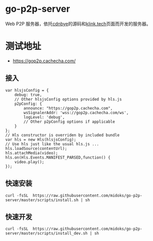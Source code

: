 # go-p2p-server
Web P2P 服务器，依托[cdnbye](httsp://www.cdnbye.com)的源码和[klink.tech](https://klink.tech)页面而开发的服务器。

# 测试地址
- https://gop2p.cachecha.com/

## 接入
```
var hlsjsConfig = {
    debug: true,
    // Other hlsjsConfig options provided by hls.js
    p2pConfig: {
    	announce: "https://gop2p.cachecha.com",
        wsSignalerAddr: 'wss://gop2p.cachecha.com/ws',
        logLevel: 'debug',
        // Other p2pConfig options if applicable
    }
};
// Hls constructor is overriden by included bundle
var hls = new Hls(hlsjsConfig);
// Use hls just like the usual hls.js ...
hls.loadSource(contentUrl);
hls.attachMedia(video);
hls.on(Hls.Events.MANIFEST_PARSED,function() {
    video.play();
});
```

## 快速安装

```
curl -fsSL  https://raw.githubusercontent.com/midoks/go-p2p-server/master/scripts/install.sh | sh
```

## 快速开发
```
curl -fsSL  https://raw.githubusercontent.com/midoks/go-p2p-server/master/scripts/install_dev.sh | sh
```